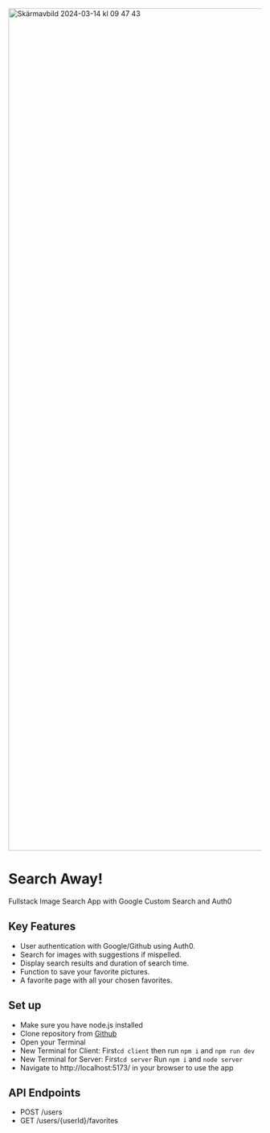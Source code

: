 <img width="1675" alt="Skärmavbild 2024-03-14 kl  09 47 43" src="https://github.com/billiswruce/imgsearch/assets/98770226/e5e40a7a-5b0e-4841-916f-a0b630838746">

# Search Away!

Fullstack Image Search App with Google Custom Search and Auth0

## Key Features

- User authentication with Google/Github using Auth0.
- Search for images with suggestions if mispelled.
- Display search results and duration of search time.
- Function to save your favorite pictures.
- A favorite page with all your chosen favorites.

## Set up

- Make sure you have node.js installed
- Clone repository from [Github](https://github.com/billiswruce/imagesearchapp/)
- Open your Terminal
- New Terminal for Client: First`cd client` then run `npm i` and `npm run dev`
- New Terminal for Server: First`cd server` Run `npm i` and `node server`
- Navigate to http://localhost:5173/ in your browser to use the app

## API Endpoints

- POST /users
- GET /users/{userId}/favorites
